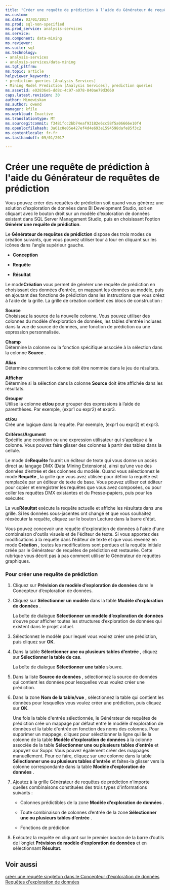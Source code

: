 ```yaml
---
title: "Créer une requête de prédiction à l’aide du Générateur de requêtes de prédiction | Documents Microsoft"
ms.custom: 
ms.date: 03/01/2017
ms.prod: sql-non-specified
ms.prod_service: analysis-services
ms.service: 
ms.component: data-mining
ms.reviewer: 
ms.suite: sql
ms.technology:
- analysis-services
- analysis-services/data-mining
ms.tgt_pltfrm: 
ms.topic: article
helpviewer_keywords:
- prediction queries [Analysis Services]
- Mining Model Prediction [Analysis Services], prediction queries
ms.assetid: e02836e5-dd8c-4c97-a078-840ae79d3660
caps.latest.revision: 30
author: Minewiskan
ms.author: owend
manager: kfile
ms.workload: Inactive
ms.translationtype: MT
ms.sourcegitcommit: f3481fcc2bb74eaf93182e6cc58f5a06666e10f4
ms.openlocfilehash: 3a61c0e05e427ef4d4e693e1594598dafe85f3c2
ms.contentlocale: fr-fr
ms.lasthandoff: 09/01/2017

---
```

# <a name="create-a-prediction-query-using-the-prediction-query-builder"></a>Créer une requête de prédiction à l'aide du Générateur de requêtes de prédiction
  Vous pouvez créer des requêtes de prédiction soit quand vous générez une solution d’exploration de données dans BI Development Studio, soit en cliquant avec le bouton droit sur un modèle d’exploration de données existant dans SQL Server Management Studio, puis en choisissant l’option **Générer une requête de prédiction**.  
  
 Le **Générateur de requêtes de prédiction** dispose des trois modes de création suivants, que vous pouvez utiliser tour à tour en cliquant sur les icônes dans l’angle supérieur gauche.  
  
-   **Conception**  
  
-   **Requête**  
  
-   **Résultat**  
  
 Le mode**Création** vous permet de générer une requête de prédiction en choisissant des données d’entrée, en mappant les données au modèle, puis en ajoutant des fonctions de prédiction dans les instructions que vous créez à l’aide de la grille. La grille de création contient ces blocs de construction :  
  
 **Source**  
 Choisissez la source de la nouvelle colonne. Vous pouvez utiliser des colonnes du modèle d'exploration de données, les tables d'entrée incluses dans la vue de source de données, une fonction de prédiction ou une expression personnalisée.  
  
 **Champ**  
 Détermine la colonne ou la fonction spécifique associée à la sélection dans la colonne **Source** .  
  
 **Alias**  
 Détermine comment la colonne doit être nommée dans le jeu de résultats.  
  
 **Afficher**  
 Détermine si la sélection dans la colonne **Source** doit être affichée dans les résultats.  
  
 **Grouper**  
 Utilise la colonne **et/ou** pour grouper des expressions à l’aide de parenthèses. Par exemple, (expr1 ou expr2) et expr3.  
  
 **et/ou**  
 Crée une logique dans la requête. Par exemple, (expr1 ou expr2) et expr3.  
  
 **Critères/Argument**  
 Spécifie une condition ou une expression utilisateur qui s'applique à la colonne. Vous pouvez faire glisser des colonnes à partir des tables dans la cellule.  
  
 Le mode de**Requête** fournit un éditeur de texte qui vous donne un accès direct au langage DMX (Data Mining Extensions), ainsi qu’une vue des données d’entrée et des colonnes du modèle. Quand vous sélectionnez le mode **Requête** , la grille que vous avez utilisée pour définir la requête est remplacée par un éditeur de texte de base. Vous pouvez utiliser cet éditeur pour copier et enregistrer les requêtes que vous avez composées, ou pour coller les requêtes DMX existantes et du Presse-papiers, puis pour les exécuter.  
  
 La vue**Résultat** exécute la requête actuelle et affiche les résultats dans une grille. Si les données sous-jacentes ont changé et que vous souhaitez réexécuter la requête, cliquez sur le bouton Lecture dans la barre d'état.  
  
 Vous pouvez concevoir une requête d'exploration de données à l'aide d'une combinaison d'outils visuels et de l'éditeur de texte. Si vous apportez des modifications à la requête dans l’éditeur de texte et que vous revenez en mode **Création** , toutes les modifications sont perdues et la requête initiale créée par le Générateur de requêtes de prédiction est restaurée. Cette rubrique vous décrit pas à pas comment utiliser le Générateur de requêtes graphiques.  
  
### <a name="to-create-a-prediction-query"></a>Pour créer une requête de prédiction  
  
1.  Cliquez sur **Prévision de modèle d’exploration de données** dans le Concepteur d’exploration de données.  
  
2.  Cliquez sur **Sélectionner un modèle** dans la table **Modèle d’exploration de données** .  
  
     La boîte de dialogue **Sélectionner un modèle d’exploration de données** s’ouvre pour afficher toutes les structures d’exploration de données qui existent dans le projet actuel.  
  
3.  Sélectionnez le modèle pour lequel vous voulez créer une prédiction, puis cliquez sur **OK**.  
  
4.  Dans la table **Sélectionner une ou plusieurs tables d’entrée** , cliquez sur **Sélectionner la table de cas**.  
  
     La boîte de dialogue **Sélectionner une table** s’ouvre.  
  
5.  Dans la liste **Source de données** , sélectionnez la source de données qui contient les données pour lesquelles vous voulez créer une prédiction.  
  
6.  Dans la zone **Nom de la table/vue** , sélectionnez la table qui contient les données pour lesquelles vous voulez créer une prédiction, puis cliquez sur **OK**.  
  
     Une fois la table d'entrée sélectionnée, le Générateur de requêtes de prédiction crée un mappage par défaut entre le modèle d'exploration de données et la table d'entrée en fonction des noms des colonnes. Pour supprimer un mappage, cliquez pour sélectionner la ligne qui lie la colonne de la table **Modèle d’exploration de données** à la colonne associée de la table **Sélectionner une ou plusieurs tables d’entrée** et appuyez sur Suppr. Vous pouvez également créer des mappages manuellement. Pour ce faire, cliquez sur une colonne dans la table **Sélectionner une ou plusieurs tables d’entrée** et faites-la glisser vers la colonne correspondante dans la table **Modèle d’exploration de données** .  
  
7.  Ajoutez à la grille Générateur de requêtes de prédiction n'importe quelles combinaisons constituées des trois types d'informations suivants :  
  
    -   Colonnes prédictibles de la zone **Modèle d’exploration de données** .  
  
    -   Toute combinaison de colonnes d’entrée de la zone **Sélectionner une ou plusieurs tables d’entrée** .  
  
    -   Fonctions de prédiction  
  
8.  Exécutez la requête en cliquant sur le premier bouton de la barre d’outils de l’onglet **Prévision de modèle d’exploration de données** et en sélectionnant **Résultat**.  
  
## <a name="see-also"></a>Voir aussi  
 [créer une requête singleton dans le Concepteur d'exploration de données](../../analysis-services/data-mining/create-a-singleton-query-in-the-data-mining-designer.md)   
 [Requêtes d'exploration de données](../../analysis-services/data-mining/data-mining-queries.md)  
  
  

